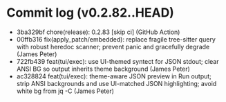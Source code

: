 # Commit log (v0.2.82..HEAD)
* 3ba329bf chore(release): 0.2.83 [skip ci] (GitHub Action)
* 00ffb316 fix(apply_patch/embedded): replace fragile tree-sitter query with robust heredoc scanner; prevent panic and gracefully degrade (James Peter)
* 722fb439 feat(tui/exec): use UI-themed syntect for JSON stdout; clear ANSI BG so output inherits theme background (James Peter)
* ac328824 feat(tui/exec): theme-aware JSON preview in Run output; strip ANSI backgrounds and use UI-matched JSON highlighting; avoid white bg from jq -C (James Peter)
